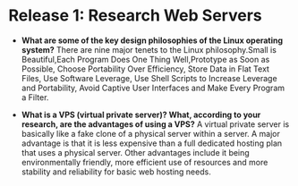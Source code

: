 # Release 1: Research Web Servers

* **What are some of the key design philosophies of the Linux operating system?**
There are nine major tenets to the Linux philosophy.Small is Beautiful,Each Program Does One Thing Well,Prototype as Soon as Possible, Choose Portability Over Efficiency, Store Data in Flat Text Files, Use Software Leverage, Use Shell Scripts to Increase Leverage and Portability, Avoid Captive User Interfaces and Make Every Program a Filter.

* **What is a VPS (virtual private server)? What, according to your research, are the advantages of using a VPS?**
A virtual private server is basically like a fake clone of a physical server within a server. A major advantage is that it is less expensive than a full dedicated hosting plan that uses a physical server. Other advantages include it being environmentally friendly, more efficient use of resources and more stability and reliability for basic web hosting needs.